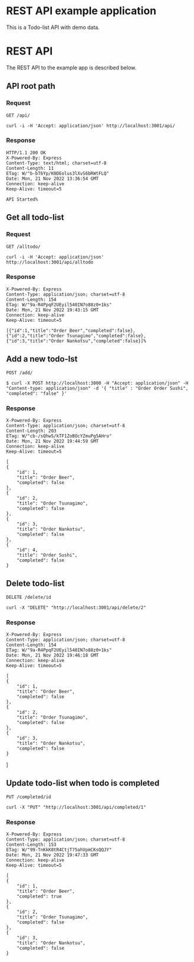 # REST API example application

This is a Todo-list API with demo data.

# REST API

The REST API to the example app is described below.

## API root path

### Request

`GET /api/`

    curl -i -H 'Accept: application/json' http://localhost:3001/api/

### Response

    HTTP/1.1 200 OK
    X-Powered-By: Express
    Content-Type: text/html; charset=utf-8
    Content-Length: 11
    ETag: W/"b-bT6Yp/K0DEolus3lXvS6bRWtFLQ"
    Date: Mon, 21 Nov 2022 13:36:54 GMT
    Connection: keep-alive
    Keep-Alive: timeout=5

    API Started%

## Get all todo-list

### Request

`GET /alltodo/`

    curl -i -H 'Accept: application/json' http://localhost:3001/api/alltodo

### Response

    X-Powered-By: Express
    Content-Type: application/json; charset=utf-8
    Content-Length: 154
    ETag: W/"9a-R4PpqF2UEyil540IN7o88z0+1ks"
    Date: Mon, 21 Nov 2022 19:43:15 GMT
    Connection: keep-alive
    Keep-Alive: timeout=5

    [{"id":1,"title":"Order Beer","completed":false},
    {"id":2,"title":"Order Tsunagimo","completed":false},
    {"id":3,"title":"Order Nankotsu","completed":false}]%

## Add a new todo-lst

`POST /add/`

    $ curl -X POST http://localhost:3000 -H "Accept: application/json" -H "Content-type: application/json" -d '{ "title" : "Order Order Sushi", "completed": "false" }'

### Response

    X-Powered-By: Express
    Content-Type: application/json; charset=utf-8
    Content-Length: 203
    ETag: W/"cb-/sQhwS/kTF1ZoBOcYZmuPg5AHro"
    Date: Mon, 21 Nov 2022 19:44:59 GMT
    Connection: keep-alive
    Keep-Alive: timeout=5

    [
    {
    	"id": 1,
    	"title": "Order Beer",
    	"completed": false
    },
    {
    	"id": 2,
    	"title": "Order Tsunagimo",
    	"completed": false
    },
    {
    	"id": 3,
    	"title": "Order Nankotsu",
    	"completed": false
    },
    {
    	"id": 4,
    	"title": "Order Sushi",
    	"completed": false
    }

## Delete todo-list

`DELETE /delete/id`

    curl -X "DELETE" "http://localhost:3001/api/delete/2"

### Response

    X-Powered-By: Express
    Content-Type: application/json; charset=utf-8
    Content-Length: 154
    ETag: W/"9a-R4PpqF2UEyil540IN7o88z0+1ks"
    Date: Mon, 21 Nov 2022 19:46:18 GMT
    Connection: keep-alive
    Keep-Alive: timeout=5

    [
    {
    	"id": 1,
    	"title": "Order Beer",
    	"completed": false
    },
    {
    	"id": 2,
    	"title": "Order Tsunagimo",
    	"completed": false
    },
    {
    	"id": 3,
    	"title": "Order Nankotsu",
    	"completed": false
    }

]

## Update todo-list when todo is completed

`PUT /completed/id`

    curl -X "PUT" "http://localhost:3001/api/completed/1"

### Response

    X-Powered-By: Express
    Content-Type: application/json; charset=utf-8
    Content-Length: 153
    ETag: W/"99-TnKkK8tR4CtjT75ahVpmCKsQQJY"
    Date: Mon, 21 Nov 2022 19:47:33 GMT
    Connection: keep-alive
    Keep-Alive: timeout=5

    [
    {
    	"id": 1,
    	"title": "Order Beer",
    	"completed": true
    },
    {
    	"id": 2,
    	"title": "Order Tsunagimo",
    	"completed": false
    },
    {
    	"id": 3,
    	"title": "Order Nankotsu",
    	"completed": false
    }
